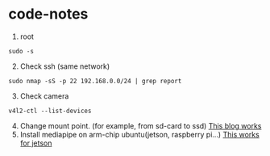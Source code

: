 # code-notes
1. root
```
sudo -s
```
2. Check ssh (same network)
```
sudo nmap -sS -p 22 192.168.0.0/24 | grep report
```
3. Check camera
```
v4l2-ctl --list-devices
```
4. Change mount point. (for example, from sd-card to ssd)
[This blog works](https://help.ubuntu.com/community/Partitioning/Home/Moving)
5. Install mediapipe on arm-chip ubuntu(jetson, raspberry pi...)
[This works for jetson](https://learningsky.io/install-mediapipe-089-on-nvidia-jetson-nano/)
